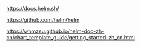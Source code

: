 https://docs.helm.sh/

https://github.com/helm/helm

https://whmzsu.github.io/helm-doc-zh-cn/chart_template_guide/getting_started-zh_cn.html